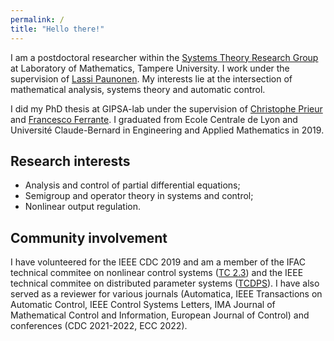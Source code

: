 ```yaml
---
permalink: /
title: "Hello there!"
---
```


I am a postdoctoral researcher within the [Systems Theory Research Group](https://sysgrouptampere.wordpress.com/) at Laboratory of Mathematics, Tampere University. I work under the supervision of [Lassi Paunonen](https://lassipaunonen.wordpress.com/). My interests lie at the intersection of mathematical analysis, systems theory and automatic control.


I did my PhD thesis at GIPSA-lab under the supervision of [Christophe Prieur](http://www.gipsa-lab.grenoble-inp.fr/~christophe.prieur/) and [Francesco Ferrante](http://www.fferrante.net/).
I graduated from Ecole Centrale de Lyon and Université Claude-Bernard in Engineering and Applied Mathematics in 2019.

## Research interests
* Analysis and control of partial differential equations;
* Semigroup and operator theory in systems and control;
* Nonlinear output regulation.

## Community involvement 

I have volunteered for the IEEE CDC 2019 and am a member of the IFAC technical commitee on nonlinear control systems ([TC 2.3](https://tc.ifac-control.org/2/3)) and the IEEE technical commitee on distributed parameter systems ([TCDPS](http://ieeecss.org/tc/distributed-parameter-systems/roster)). I have also served as a reviewer for various journals (Automatica, IEEE Transactions on Automatic Control, IEEE Control Systems Letters, IMA Journal of Mathematical Control and Information, European Journal of Control) and conferences (CDC 2021-2022, ECC 2022).

